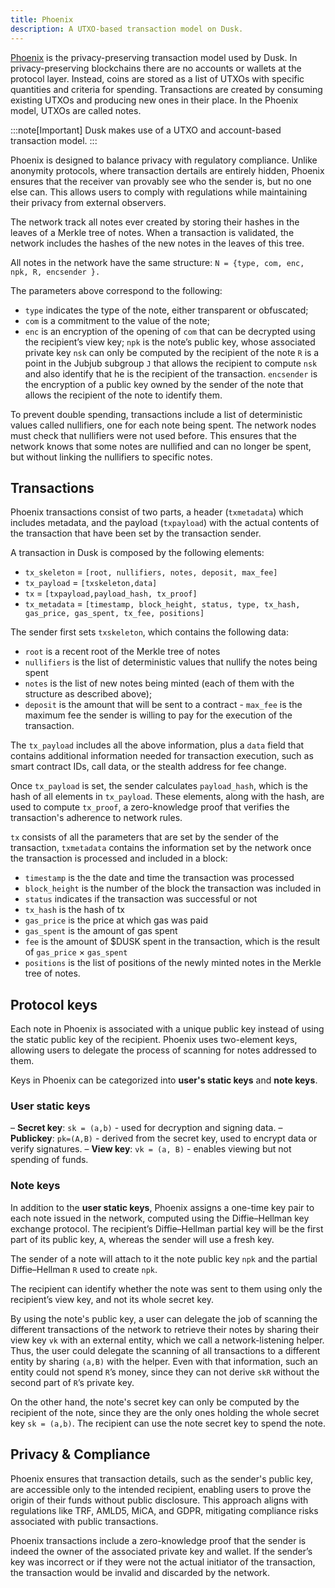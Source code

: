 ```yaml
---
title: Phoenix
description: A UTXO-based transaction model on Dusk.
---
```


<a href="https://github.com/dusk-network/phoenix/blob/master/docs/protocol.pdf" target="_blank">Phoenix</a> is the privacy-preserving transaction model used by Dusk. In privacy-preserving blockchains there are no accounts or wallets at the protocol layer. Instead, coins are stored as a list of UTXOs with specific quantities and criteria for spending. Transactions are created by consuming existing UTXOs and producing new ones in their place. In the Phoenix model, UTXOs are called notes.

:::note[Important]
Dusk makes use of a UTXO and account-based transaction model. 
:::

Phoenix is designed to balance privacy with regulatory compliance. Unlike anonymity protocols, where transaction dertails are entirely hidden, Phoenix ensures that the receiver van provably see who the sender is, but no one else can. This allows users to comply with regulations while maintaining their privacy from external observers.

The network track all notes ever created by storing their hashes in the leaves of a Merkle tree of notes. When a transaction is validated, the network includes the hashes of the new notes in the leaves of this tree.

All notes in the network have the same structure:
`N = {type, com, enc, npk, R, encsender }.`

The parameters above correspond to the following:
- `type` indicates the type of the note, either transparent or obfuscated;
- `com` is a commitment to the value of the note; 
- `enc` is an encryption of the opening of `com` that can be decrypted using the recipient’s view key; 
`npk` is the note’s public key, whose associated private key `nsk` can only be computed by the recipient of the note
`R` is a point in the Jubjub subgroup `J` that allows the recipient to compute `nsk` and also identify that he is the recipient of the transaction. 
`encsender` is the encryption of a public key owned by the sender of the note that allows the recipient of the note to identify them.

To prevent double spending, transactions include a list of deterministic values called nullifiers, one for each note being spent. The network nodes must check that nullifiers were not used before. This ensures that the network knows that some notes are nullified and can no longer be spent, but without linking the nullifiers to specific notes.

## Transactions

Phoenix transactions consist of two parts, a header (`txmetadata`) which includes metadata, and the payload (`txpayload`) with the actual contents of the transaction that have been set by the transaction sender.

A transaction in Dusk is composed by the following elements:
- `tx_skeleton` = `[root, nullifiers, notes, deposit, max_fee]`
- `tx_payload` = `[txskeleton,data]`
- `tx` = `[txpayload,payload_hash, tx_proof]`
- `tx_metadata` = `[timestamp, block_height, status, type, tx_hash, gas_price, gas_spent, tx_fee, positions]`

The sender first sets `txskeleton`, which contains the following data:
- `root` is a recent root of the Merkle tree of notes
- `nullifiers` is the list of deterministic values that nullify the notes being spent
- `notes` is the list of new notes being minted (each of them with the structure as described above);
- `deposit` is the amount that will be sent to a contract - `max_fee` is the maximum fee the sender is willing to pay for the execution of the transaction.

The `tx_payload` includes all the above information, plus a `data` field that contains additional information needed for transaction execution, such as smart contract IDs, call data, or the stealth address for fee change.

Once `tx_payload` is set, the sender calculates `payload_hash`, which is the hash of all elements in `tx_payload`. These elements, along with the hash, are used to compute `tx_proof`, a zero-knowledge proof that verifies the transaction's adherence to network rules.

`tx` consists of all the parameters that are set by the sender of the transaction, `txmetadata` contains the information set by the network once the transaction is processed and included in a block: 
- `timestamp` is the the date and time the transaction was processed
- `block_height` is the number of the block the transaction was included in
- `status` indicates if the transaction was successful or not
- `tx_hash` is the hash of tx
- `gas_price` is the price at which gas was paid
- `gas_spent` is the amount of gas spent
- `fee` is the amount of $DUSK spent in the transaction, which is the result of `gas_price` × `gas_spent`
- `positions` is the list of positions of the newly minted notes in the Merkle tree of notes.

## Protocol keys

Each note in Phoenix is associated with a unique public key instead of using the static public key of the recipient. Phoenix uses two-element keys, allowing users to delegate the process of scanning for notes addressed to them.

Keys in Phoenix can be categorized into **user's static keys** and **note keys**.

### User static keys

– **Secret key**: `sk = (a,b)` - used for decryption and signing data.
– **Publickey**: `pk=(A,B)` - derived from the secret key, used to encrypt data or verify signatures.
– **View key**: `vk = (a, B)` - enables viewing but not spending of funds.

### Note keys

In addition to the **user static keys**, Phoenix assigns a one-time key pair to each note issued in the network, computed using the Diffie–Hellman key exchange protocol. The recipient’s Diffie–Hellman partial key will be the first part of its public key, `A`, whereas the sender will use a fresh key.

The sender of a note will attach to it the note public key `npk` and the partial Diffie–Hellman `R` used to create `npk`.

The recipient can identify whether the note was sent to them using only the recipient’s view key, and not its whole secret key.

By using the note's public key, a user can delegate the job of scanning the different transactions of the network to retrieve their notes by sharing their view key `vk` with an external entity, which we call a network-listening helper. Thus, the user could delegate the scanning of all transactions to a different entity by sharing `(a,B)` with the helper. Even with that information, such an entity could not spend `R`’s money, since they can not derive `skR` without the second part of `R`’s private key.
 
On the other hand, the note's secret key can only be computed by the recipient of the note, since they are the only ones holding the whole secret key `sk = (a,b)`. The recipient can use the note secret key to spend the note.

## Privacy & Compliance

Phoenix ensures that transaction details, such as the sender's public key, are accessible only to the intended recipient, enabling users to prove the origin of their funds without public disclosure. This approach aligns with regulations like TRF, AMLD5, MiCA, and GDPR, mitigating compliance risks associated with public transactions.

Phoenix transactions include a zero-knowledge proof that the sender is indeed the owner of the associated private key and wallet. If the sender’s key was incorrect or if they were not the actual initiator of the transaction, the transaction would be invalid and discarded by the network.
